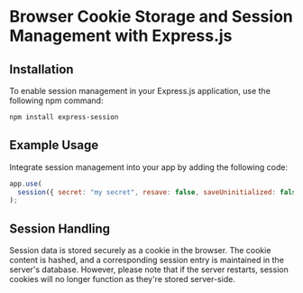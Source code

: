 # Browser Cookie Storage and Session Management with Express.js

## Installation

To enable session management in your Express.js application, use the following npm command:

```bash
npm install express-session
```

## Example Usage

Integrate session management into your app by adding the following code:

```javascript
app.use(
  session({ secret: "my secret", resave: false, saveUninitialized: false })
);
```

## Session Handling

Session data is stored securely as a cookie in the browser. The cookie content is hashed, and a corresponding session entry is maintained in the server's database. However, please note that if the server restarts, session cookies will no longer function as they're stored server-side.
